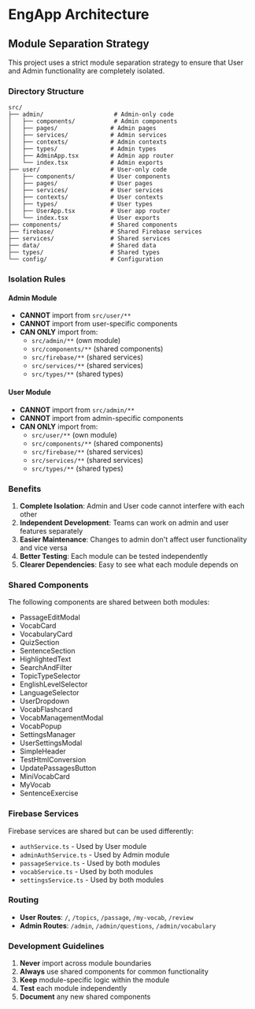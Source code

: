 # EngApp Architecture

## Module Separation Strategy

This project uses a strict module separation strategy to ensure that User and Admin functionality are completely isolated.

### Directory Structure

```
src/
├── admin/                    # Admin-only code
│   ├── components/           # Admin components
│   ├── pages/               # Admin pages
│   ├── services/            # Admin services
│   ├── contexts/            # Admin contexts
│   ├── types/               # Admin types
│   ├── AdminApp.tsx         # Admin app router
│   └── index.tsx            # Admin exports
├── user/                    # User-only code
│   ├── components/          # User components
│   ├── pages/               # User pages
│   ├── services/            # User services
│   ├── contexts/            # User contexts
│   ├── types/               # User types
│   ├── UserApp.tsx          # User app router
│   └── index.tsx            # User exports
├── components/              # Shared components
├── firebase/                # Shared Firebase services
├── services/                # Shared services
├── data/                    # Shared data
├── types/                   # Shared types
└── config/                  # Configuration
```

### Isolation Rules

#### Admin Module
- **CANNOT** import from `src/user/**`
- **CANNOT** import from user-specific components
- **CAN ONLY** import from:
  - `src/admin/**` (own module)
  - `src/components/**` (shared components)
  - `src/firebase/**` (shared services)
  - `src/services/**` (shared services)
  - `src/types/**` (shared types)

#### User Module
- **CANNOT** import from `src/admin/**`
- **CANNOT** import from admin-specific components
- **CAN ONLY** import from:
  - `src/user/**` (own module)
  - `src/components/**` (shared components)
  - `src/firebase/**` (shared services)
  - `src/services/**` (shared services)
  - `src/types/**` (shared types)

### Benefits

1. **Complete Isolation**: Admin and User code cannot interfere with each other
2. **Independent Development**: Teams can work on admin and user features separately
3. **Easier Maintenance**: Changes to admin don't affect user functionality and vice versa
4. **Better Testing**: Each module can be tested independently
5. **Clearer Dependencies**: Easy to see what each module depends on

### Shared Components

The following components are shared between both modules:
- PassageEditModal
- VocabCard
- VocabularyCard
- QuizSection
- SentenceSection
- HighlightedText
- SearchAndFilter
- TopicTypeSelector
- EnglishLevelSelector
- LanguageSelector
- UserDropdown
- VocabFlashcard
- VocabManagementModal
- VocabPopup
- SettingsManager
- UserSettingsModal
- SimpleHeader
- TestHtmlConversion
- UpdatePassagesButton
- MiniVocabCard
- MyVocab
- SentenceExercise

### Firebase Services

Firebase services are shared but can be used differently:
- `authService.ts` - Used by User module
- `adminAuthService.ts` - Used by Admin module
- `passageService.ts` - Used by both modules
- `vocabService.ts` - Used by both modules
- `settingsService.ts` - Used by both modules

### Routing

- **User Routes**: `/`, `/topics`, `/passage`, `/my-vocab`, `/review`
- **Admin Routes**: `/admin`, `/admin/questions`, `/admin/vocabulary`

### Development Guidelines

1. **Never** import across module boundaries
2. **Always** use shared components for common functionality
3. **Keep** module-specific logic within the module
4. **Test** each module independently
5. **Document** any new shared components


